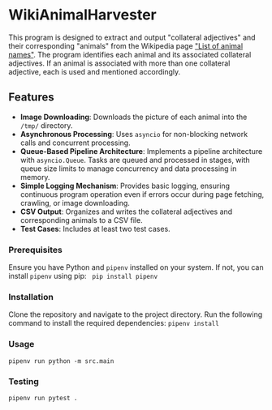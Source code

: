 # WikiAnimalHarvester
This program is designed to extract and output "collateral adjectives" and their corresponding "animals" from the Wikipedia page ["List of animal names"](https://en.wikipedia.org/wiki/List_of_animal_names). The program identifies each animal and its associated collateral adjectives. If an animal is associated with more than one collateral adjective, each is used and mentioned accordingly.

## Features
- **Image Downloading**: Downloads the picture of each animal into the `/tmp/` directory.
- **Asynchronous Processing**: Uses `asyncio` for non-blocking network calls and concurrent processing.
- **Queue-Based Pipeline Architecture**: Implements a pipeline architecture with `asyncio.Queue`. Tasks are queued and processed in stages, with queue size limits to manage concurrency and data processing in memory.
- **Simple Logging Mechanism**: Provides basic logging, ensuring continuous program operation even if errors occur during page fetching, crawling, or image downloading.
- **CSV Output**: Organizes and writes the collateral adjectives and corresponding animals to a CSV file.
- **Test Cases**: Includes at least two test cases.


### Prerequisites

Ensure you have Python and `pipenv` installed on your system. If not, you can install `pipenv` using pip:
``` pip install pipenv```

### Installation
Clone the repository and navigate to the project directory. Run the following command to install the required dependencies:
```pipenv install```

### Usage
```pipenv run python -m src.main```

### Testing
```pipenv run pytest .```
